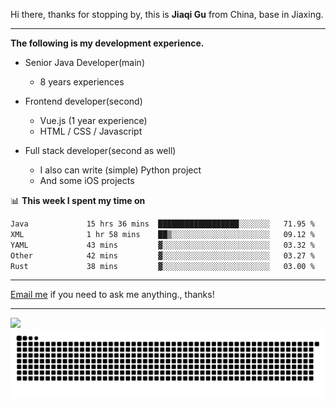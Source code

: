 Hi there, thanks for stopping by, this is **Jiaqi Gu** from China, base in Jiaxing.

---

**The following is my development experience.**

- Senior Java Developer(main)
  - 8 years experiences

- Frontend developer(second)
  - Vue.js (1 year experience)
  - HTML / CSS / Javascript
  
- Full stack developer(second as well)
  - I also can write (simple) Python project
  - And some iOS projects

📊 **This week I spent my time on**
<!--START_SECTION:waka-->

```txt
Java             15 hrs 36 mins  ██████████████████░░░░░░░   71.95 %
XML              1 hr 58 mins    ██▒░░░░░░░░░░░░░░░░░░░░░░   09.12 %
YAML             43 mins         ▓░░░░░░░░░░░░░░░░░░░░░░░░   03.32 %
Other            42 mins         ▓░░░░░░░░░░░░░░░░░░░░░░░░   03.27 %
Rust             38 mins         ▓░░░░░░░░░░░░░░░░░░░░░░░░   03.00 %
```

<!--END_SECTION:waka-->

---

[Email me](mailto:htk2klwgr@mozmail.com?subject=Hiring_from_GitHub) if you need to ask me anything., thanks!

---

![]( https://visitor-badge.glitch.me/badge?page_id=githubgujiaqi)
![]( https://github.com/droid-Q/droid-Q/raw/output/github-contribution-grid-snake.svg#gh-dark-mode-only)
